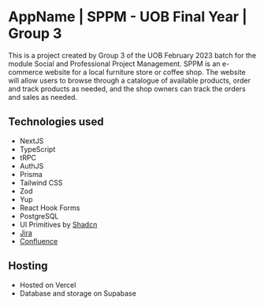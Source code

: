 # AppName | SPPM - UOB Final Year | Group 3

This is a project created by Group 3 of the UOB February 2023 batch for the module Social and Professional Project Management.
SPPM is an e-commerce website for a local furniture store or coffee shop. The website will allow users to browse through a catalogue of available products, order and track products as needed, and the shop owners can track the orders and sales as needed.

## Technologies used

- NextJS
- TypeScript
- tRPC
- AuthJS
- Prisma
- Tailwind CSS
- Zod
- Yup
- React Hook Forms
- PostgreSQL
- UI Primitives by [Shadcn](https://ui.shadcn.com/)
- [Jira](https://ushiradineth.atlassian.net/jira/software/projects/SPPM/boards/2)
- [Confluence](https://ushiradineth.atlassian.net/wiki/spaces/SPPM/overview)

## Hosting

- Hosted on Vercel
- Database and storage on Supabase